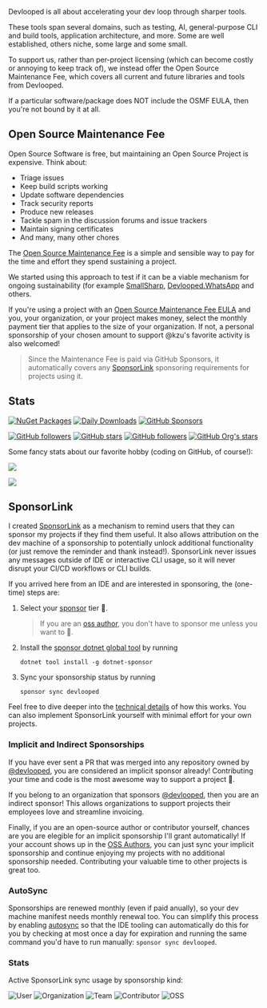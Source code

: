Devlooped is all about accelerating your dev loop through sharper tools.

These tools span several domains, such as testing, AI, general-purpose CLI and 
build tools, application architecture, and more. Some are well established, others 
niche, some large and some small. 

To support us, rather than per-project licensing (which can become costly 
or annoying to keep track of), we instead offer the Open Source Maintenance Fee, 
which covers all current and future libraries and tools from Devlooped. 

If a particular software/package does NOT include the OSMF EULA, then you're not bound by it 
at all.

<div id="osmf"></div>

## Open Source Maintenance Fee

Open Source Software is free, but maintaining an Open Source Project is expensive. Think about:

* Triage issues
* Keep build scripts working
* Update software dependencies
* Track security reports
* Produce new releases
* Tackle spam in the discussion forums and issue trackers
* Maintain signing certificates
* And many, many other chores

The [Open Source Maintenance Fee](https://opensourcemaintenancefee.org/) is a simple and sensible way to pay for the time and effort they spend sustaining a project.

We started using this approach to test if it can be a viable mechanism for ongoing sustainability 
(for example [SmallSharp](https://www.nuget.org/packages/SmallSharp), 
[Devlooped.WhatsApp](https://www.nuget.org/packages/Devlooped.WhatsApp) and others.

If you're using a project with an [Open Source Maintenance Fee EULA](https://opensourcemaintenancefee.org/maintainers/eulas/)
and you, your organization, or your project makes money, select the monthly payment tier that applies to the size of your organization. 
If not, a personal sponsorship of your chosen amount to support @kzu's favorite activity is also welcomed!

> Since the Maintenance Fee is paid via GitHub Sponsors, it automatically covers any <a href="#sponsorlink">SponsorLink</a> sponsoring 
requirements for projects using it. 

## Stats

[![NuGet Packages](https://img.shields.io/badge/dynamic/json?url=https%3A%2F%2Fgithub.com%2Fdevlooped%2Fnuget%2Fraw%2Frefs%2Fheads%2Fmain%2FDevlooped.json&query=%24.summary.packages&style=social&logo=nuget&label=packages)](https://www.nuget.org/profiles/devlooped)
[![Daily Downloads](https://img.shields.io/badge/dynamic/json?url=https%3A%2F%2Fgithub.com%2Fdevlooped%2Fnuget%2Fraw%2Frefs%2Fheads%2Fmain%2FDevlooped.json&query=%24.summary.downloads&style=social&logo=nuget&label=daily%20downloads
)](https://www.nuget.org/profiles/devlooped)
[![GitHub Sponsors](https://img.shields.io/github/sponsors/devlooped?style=social&logo=githubsponsors)](https://github.com/sponsors/devlooped)

[![GitHub followers](https://img.shields.io/github/followers/kzu?logo=GitHub&label=@kzu%20followers)](https://github.com/kzu)
[![GitHub stars](https://img.shields.io/github/stars/kzu?logo=GitHub&label=@kzu%20stars&affiliations=OWNER,COLLABORATOR&color=FFC83D)](https://github.com/kzu)
[![GitHub followers](https://img.shields.io/github/followers/devlooped?logo=GitHub&label=@devlooped%20followers)](https://github.com/devlooped)
[![GitHub Org's stars](https://img.shields.io/github/stars/devlooped?logo=GitHub&label=@devlooped%20stars)](https://github.com/devlooped)

Some fancy stats about our favorite hobby (coding on GitHub, of course!):

<p>
<picture>
  <source
    srcset="https://github-readme-stats.vercel.app/api?username=kzu&show_icons=true&locale=en&show=discussions_answered&theme=dark&custom_title=Kzu%20Stats%20In%20A%20Nutshell"
    media="(prefers-color-scheme: dark)" />
  <source
    srcset="https://github-readme-stats.vercel.app/api?username=kzu&show_icons=true&locale=en&show=discussions_answered&custom_title=Kzu%20Stats%20In%20A%20Nutshell"
    media="(prefers-color-scheme: light), (prefers-color-scheme: no-preference)" />
  <img align="center" src="https://github-readme-stats.vercel.app/api?username=kzu&show_icons=true&locale=en&show=discussions_answered&custom_title=Kzu%20Stats%20In%20A%20Nutshell" />
</picture>
</p>

<p>
<picture>
  <source
    srcset="https://github-readme-streak-stats.herokuapp.com/?user=kzu&theme=dark"
    media="(prefers-color-scheme: dark)" />
  <source
    srcset="https://github-readme-streak-stats.herokuapp.com/?user=kzu"
    media="(prefers-color-scheme: light), (prefers-color-scheme: no-preference)" />
  <img align="center" src="https://github-readme-streak-stats.herokuapp.com/?user=kzu" />
</picture>
</p>

<div id="sponsorlink"></div>

## SponsorLink

I created [SponsorLink](https://www.devlooped.com/SponsorLink/) as a mechanism to remind users that they can 
sponsor my projects if they find them useful. It also allows attribution on the dev machine of a sponsorship 
to potentially unlock additional functionality (or just remove the reminder and thank instead!). SponsorLink 
never issues any messages outside of IDE or interactive CLI usage, so it will never disrupt your CI/CD workflows or 
CLI builds.

If you arrived here from an IDE and are interested in sponsoring, the (one-time) steps are:

1. Select your [sponsor](https://github.com/sponsors/devlooped) tier 🙏. 
   > If you are an [oss author](https://www.devlooped.com/SponsorLink/github/oss/), you don't have to
   sponsor me unless you want to 🫶. 
2. Install the [sponsor dotnet global tool](https://nuget.org/packages/dotnet-sponsor) by running
   ```shell
   dotnet tool install -g dotnet-sponsor
   ```
3. Sync your sponsorship status by running
   ```shell
   sponsor sync devlooped
   ```

Feel free to dive deeper into the [technical details](https://www.devlooped.com/SponsorLink/github.html) of how 
this works. You can also implement SponsorLink yourself with minimal effort for your own projects.

### Implicit and Indirect Sponsorships

If you have ever sent a PR that was merged into any repository owned by [@devlooped](https://github.com/devlooped), 
you are considered an implicit sponsor already! Contributing your time and code is the most awesome way to support a project 🫶.

If you belong to an organization that sponsors [@devlooped](https://github.com/sponsors/devlooped), then you are 
an indirect sponsor! This allows organizations to support projects their employees love and streamline invoicing.

Finally, if you are an open-source author or contributor yourself, chances are you are elegible for an implicit 
sponsorship I'll grant automatically! If your account shows up in the [OSS Authors](https://www.devlooped.com/SponsorLink/github/oss/), 
you can just sync your implicit sponsorship and continue enjoying my projects with no additional sponsorship needed. 
Contributing your valuable time to other projects is great too.

<div id="autosync"></div>

### AutoSync

Sponsorships are renewed monthly (even if paid anually), so your dev machine manifest needs monthly renewal too.
You can simplify this process by enabling [autosync](https://www.devlooped.com/SponsorLink/github/#auto-sync) 
so that the IDE tooling can automatically do this for you by checking at most once a day for expiration and running 
the same command you'd have to run manually: `sponsor sync devlooped`.

### Stats

Active SponsorLink sync usage by sponsorship kind:

![User](https://img.shields.io/endpoint?color=ea4aaa&url=https%3A%2F%2Fsponsorlink.devlooped.com%2Fbadge%3Fuser)
![Organization](https://img.shields.io/endpoint?color=yellow&url=https%3A%2F%2Fsponsorlink.devlooped.com%2Fbadge%3Forg)
![Team](https://img.shields.io/endpoint?color=8A2BE2&url=https%3A%2F%2Fsponsorlink.devlooped.com%2Fbadge%3Fteam)
![Contributor](https://img.shields.io/endpoint?color=blue&url=https%3A%2F%2Fsponsorlink.devlooped.com%2Fbadge%3Fcontrib)
![OSS](https://img.shields.io/endpoint?color=green&url=https%3A%2F%2Fsponsorlink.devlooped.com%2Fbadge%3Foss)
